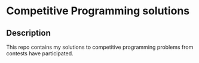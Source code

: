 # Competitive Programming solutions

## Description

This repo contains my solutions to competitive programming problems from contests have participated.
